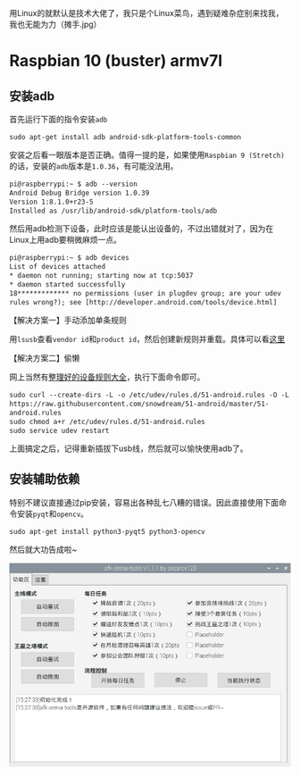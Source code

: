 用Linux的就默认是技术大佬了，我只是个Linux菜鸟，遇到疑难杂症别来找我，我也无能为力（摊手.jpg）

# Raspbian 10 (buster) armv7l

## 安装adb

首先运行下面的指令安装`adb`

```
sudo apt-get install adb android-sdk-platform-tools-common
```

安装之后看一眼版本是否正确。值得一提的是，如果使用`Raspbian 9 (Stretch)`的话，安装的`adb`版本是`1.0.36`，有可能没法用。

```
pi@raspberrypi:~ $ adb --version
Android Debug Bridge version 1.0.39
Version 1:8.1.0+r23-5
Installed as /usr/lib/android-sdk/platform-tools/adb
```

然后用adb检测下设备，此时应该是能认出设备的，不过出错就对了，因为在Linux上用adb要稍微麻烦一点。

```
pi@raspberrypi:~ $ adb devices
List of devices attached
* daemon not running; starting now at tcp:5037
* daemon started successfully
18*************	no permissions (user in plugdev group; are your udev rules wrong?); see [http://developer.android.com/tools/device.html]
```

【解决方案一】手动添加单条规则

用`lsusb`查看`vendor id`和`product id`，然后创建新规则并重载。具体可以看[这里](https://stackoverflow.com/questions/53887322/adb-devices-no-permissions-user-in-plugdev-group-are-your-udev-rules-wrong)

【解决方案二】偷懒

网上当然有[整理好的设备规则大全](https://github.com/snowdream/51-android)，执行下面命令即可。

```
sudo curl --create-dirs -L -o /etc/udev/rules.d/51-android.rules -O -L https://raw.githubusercontent.com/snowdream/51-android/master/51-android.rules
sudo chmod a+r /etc/udev/rules.d/51-android.rules
sudo service udev restart
```

上面搞定之后，记得重新插拔下usb线，然后就可以愉快使用adb了。

## 安装辅助依赖

特别不建议直接通过pip安装，容易出各种乱七八糟的错误。因此直接使用下面命令安装`pyqt`和`opencv`。

```
sudo apt-get install python3-pyqt5 python3-opencv
```

然后就大功告成啦~

![](./img/Raspbian_10_buster_armv7l_success.png)